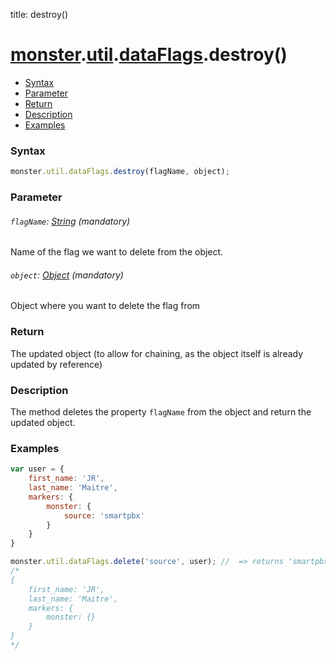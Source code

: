 title: destroy()

# [monster][monster].[util][util].[dataFlags][dataFlags].destroy()

* [Syntax](#syntax)
* [Parameter](#parameter)
* [Return](#return)
* [Description](#description)
* [Examples](#examples)

### Syntax
```javascript
monster.util.dataFlags.destroy(flagName, object);
```

### Parameter

###### `flagName`: [String][string_literal] (mandatory)

Name of the flag we want to delete from the object.

###### `object`: [Object][object_literal] (mandatory)

Object where you want to delete the flag from

### Return
The updated object (to allow for chaining, as the object itself is already updated by reference)

### Description
The method deletes the property `flagName` from the object and return the updated object.

### Examples
```javascript
var user = {
	first_name: 'JR',
	last_name: 'Maitre',
	markers: {
		monster: {
			source: 'smartpbx'
		}
	}
}

monster.util.dataFlags.delete('source', user); //  => returns 'smartpbx';
/*
{
	first_name: 'JR',
	last_name: 'Maitre',
	markers: {
		monster: {}
	}
}
*/
```

[monster]: ../../../monster.md
[util]: ../../util.md
[dataFlags]: ../dataFlags.md

[object_literal]: https://developer.mozilla.org/en-US/docs/Web/JavaScript/Guide/Values,_variables,_and_literals#Object_literals
[string_literal]: https://developer.mozilla.org/en-US/docs/Web/JavaScript/Guide/Values,_variables,_and_literals#String_literals
